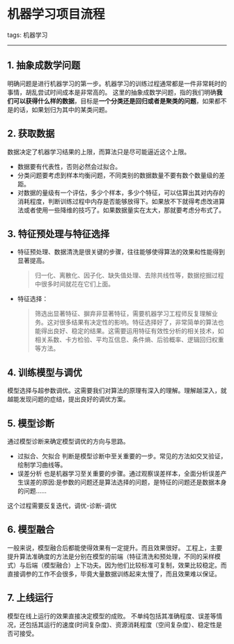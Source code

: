 # 机器学习项目流程

tags: 机器学习

---

## 1. 抽象成数学问题

明确问题是进行机器学习的第一步。机器学习的训练过程通常都是一件非常耗时的事情，胡乱尝试时间成本是非常高的。
这里的抽象成数学问题，指的我们明确**我们可以获得什么样的数据**，目标是**一个分类还是回归或者是聚类的问题**，如果都不是的话，如果划归为其中的某类问题。

## 2. 获取数据

数据决定了机器学习结果的上限，而算法只是尽可能逼近这个上限。

- 数据要有代表性，否则必然会过拟合。
- 分类问题要考虑到样本均衡问题，不同类别的数据数量不要有数个数量级的差距。
- 对数据的量级有一个评估，多少个样本，多少个特征，可以估算出其对内存的消耗程度，判断训练过程中内存是否能够放得下。如果放不下就得考虑改进算法或者使用一些降维的技巧了。如果数据量实在太大，那就要考虑分布式了。

## 3. 特征预处理与特征选择

- 特征预处理、数据清洗是很关键的步骤，往往能够使得算法的效果和性能得到显著提高。

  > 归一化、离散化、因子化、缺失值处理、去除共线性等，数据挖掘过程中很多时间就花在它们上面。

- 特征选择：

  > 筛选出显著特征、摒弃非显著特征，需要机器学习工程师反复理解业务。这对很多结果有决定性的影响。特征选择好了，非常简单的算法也能得出良好、稳定的结果。这需要运用特征有效性分析的相关技术，如相关系数、卡方检验、平均互信息、条件熵、后验概率、逻辑回归权重等方法。

## 4. 训练模型与调优

模型选择与超参数调优。这需要我们对算法的原理有深入的理解。理解越深入，就越能发现问题的症结，提出良好的调优方案。

## 5. 模型诊断

通过模型诊断来确定模型调优的方向与思路。

- 过拟合、欠拟合 判断是模型诊断中至关重要的一步。常见的方法如交叉验证，绘制学习曲线等。
- 误差分析 也是机器学习至关重要的步骤。通过观察误差样本，全面分析误差产生误差的原因:是参数的问题还是算法选择的问题，是特征的问题还是数据本身的问题……

这个过程需要反复迭代，调优-诊断-调优

## 6. 模型融合

一般来说，模型融合后都能使得效果有一定提升。而且效果很好。
工程上，主要提升算法准确度的方法是分别在模型的前端（特征清洗和预处理，不同的采样模式）与后端（模型融合）上下功夫。因为他们比较标准可复制，效果比较稳定。而直接调参的工作不会很多，毕竟大量数据训练起来太慢了，而且效果难以保证。

## 7. 上线运行

模型在线上运行的效果直接决定模型的成败。 不单纯包括其准确程度、误差等情况，还包括其运行的速度(时间复杂度)、资源消耗程度（空间复杂度）、稳定性是否可接受。



